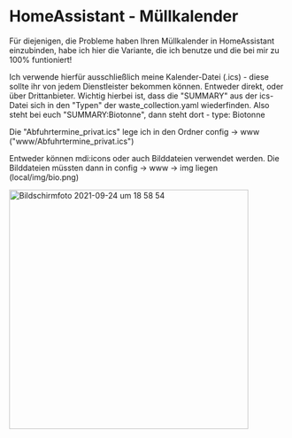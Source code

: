 # HomeAssistant - Müllkalender

Für diejenigen, die Probleme haben Ihren Müllkalender in HomeAssistant einzubinden, habe ich hier die Variante, die ich benutze und die bei mir zu 100% funtioniert!

Ich verwende hierfür ausschließlich meine Kalender-Datei (.ics) - diese sollte ihr von jedem Dienstleister bekommen können. Entweder direkt, oder über Drittanbieter.
Wichtig hierbei ist, dass die "SUMMARY" aus der ics-Datei sich in den "Typen" der waste_collection.yaml wiederfinden.
Also steht bei euch "SUMMARY:Biotonne", dann steht dort - type: Biotonne

Die "Abfuhrtermine_privat.ics" lege ich in den Ordner config -> www  ("www/Abfuhrtermine_privat.ics")

Entweder können mdi:icons oder auch Bilddateien verwendet werden. Die Bilddateien müssten dann in config -> www -> img liegen (local/img/bio.png)

<img width="432" alt="Bildschirmfoto 2021-09-24 um 18 58 54" src="https://user-images.githubusercontent.com/54147030/134713870-e01a15d9-a488-4709-8ee0-f29120d53ae9.png">
